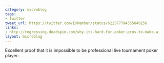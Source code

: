 ```yaml
---
category: microblog
tags:
- twitter
tweet_url: https://twitter.com/ExMember/status/622577794355040256
links:
- http://regressing.deadspin.com/why-its-hard-for-poker-pros-to-make-a-living-playing-l-1526098295
layout: microblog
---
```

Excellent proof that it is impossible to be professional live tournament poker player:

